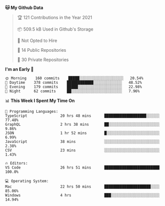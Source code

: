 <!--START_SECTION:waka-->
**🐱 My Github Data** 

> 🏆 121 Contributions in the Year 2021
 > 
> 📦 509.5 kB Used in Github's Storage 
 > 
> 🚫 Not Opted to Hire
 > 
> 📜 14 Public Repositories 
 > 
> 🔑 30 Private Repositories  
 > 
**I'm an Early 🐤** 

```text
🌞 Morning    160 commits    █████░░░░░░░░░░░░░░░░░░░░   20.54% 
🌆 Daytime    378 commits    ████████████░░░░░░░░░░░░░   48.52% 
🌃 Evening    179 commits    █████░░░░░░░░░░░░░░░░░░░░   22.98% 
🌙 Night      62 commits     ██░░░░░░░░░░░░░░░░░░░░░░░   7.96%

```


📊 **This Week I Spent My Time On** 

```text
💬 Programming Languages: 
TypeScript               20 hrs 48 mins      ███████████████████░░░░░░   77.48% 
GraphQL                  2 hrs 38 mins       ██░░░░░░░░░░░░░░░░░░░░░░░   9.86% 
JSON                     1 hr 52 mins        █░░░░░░░░░░░░░░░░░░░░░░░░   6.99% 
JavaScript               38 mins             ░░░░░░░░░░░░░░░░░░░░░░░░░   2.38% 
CSV                      23 mins             ░░░░░░░░░░░░░░░░░░░░░░░░░   1.43%

🔥 Editors: 
VS Code                  26 hrs 51 mins      █████████████████████████   100.0%

💻 Operating System: 
Mac                      22 hrs 50 mins      █████████████████████░░░░   85.06% 
Windows                  4 hrs               ███░░░░░░░░░░░░░░░░░░░░░░   14.94%

```


<!--END_SECTION:waka-->


